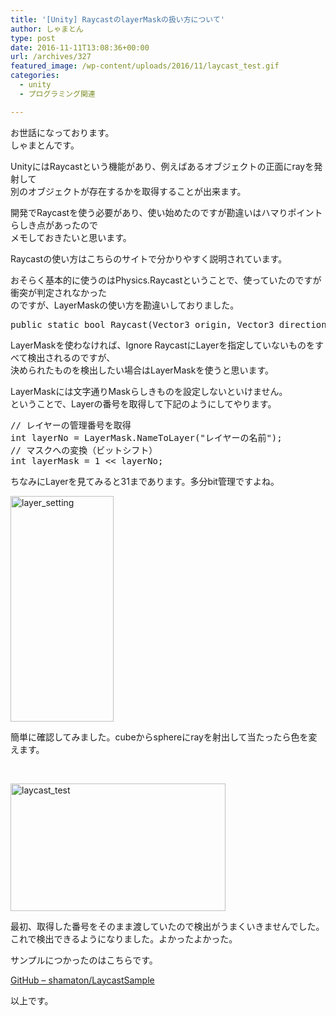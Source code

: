 ```yaml
---
title: '[Unity] RaycastのlayerMaskの扱い方について'
author: しゃまとん
type: post
date: 2016-11-11T13:08:36+00:00
url: /archives/327
featured_image: /wp-content/uploads/2016/11/laycast_test.gif
categories:
  - unity
  - プログラミング関連

---
```

お世話になっております。  
しゃまとんです。

UnityにはRaycastという機能があり、例えばあるオブジェクトの正面にrayを発射して  
別のオブジェクトが存在するかを取得することが出来ます。

開発でRaycastを使う必要があり、使い始めたのですが勘違いはハマりポイントらしき点があったので  
メモしておきたいと思います。

Raycastの使い方はこちらのサイトで分かりやすく説明されています。



おそらく基本的に使うのはPhysics.Raycastということで、使っていたのですが衝突が判定されなかった  
のですが、LayerMaskの使い方を勘違いしておりました。

<pre class="lang:c# decode:true" title="Physics.Raycast">public static bool Raycast(Vector3 origin, Vector3 direction, float maxDistance, int layerMask);</pre>

LayerMaskを使わなければ、Ignore RaycastにLayerを指定していないものをすべて検出されるのですが、  
決められたものを検出したい場合はLayerMaskを使うと思います。

LayerMaskには文字通りMaskらしきものを設定しないといけません。  
ということで、Layerの番号を取得して下記のようにしてやります。

<pre class="lang:c# decode:true" title="set mask">// レイヤーの管理番号を取得
int layerNo = LayerMask.NameToLayer("レイヤーの名前");
// マスクへの変換（ビットシフト）
int layerMask = 1 &lt;&lt; layerNo;</pre>

ちなみにLayerを見てみると31まであります。多分bit管理ですよね。

[<img src="https://shamaton.orz.hm/blog/wp-content/uploads/2016/11/layer_setting.png" alt="layer_setting" width="165" height="361" class="aligncenter size-full wp-image-330" />][1]

簡単に確認してみました。cubeからsphereにrayを射出して当たったら色を変えます。



&nbsp;

[<img src="https://shamaton.orz.hm/blog/wp-content/uploads/2016/11/laycast_test.gif" alt="laycast_test" width="344" height="204" class="aligncenter size-full wp-image-331" />][2]

最初、取得した番号をそのまま渡していたので検出がうまくいきませんでした。  
これで検出できるようになりました。よかったよかった。

サンプルにつかったのはこちらです。

[GitHub &#8211; shamaton/LaycastSample][3]

以上です。

 [1]: https://shamaton.orz.hm/blog/wp-content/uploads/2016/11/layer_setting.png
 [2]: https://shamaton.orz.hm/blog/wp-content/uploads/2016/11/laycast_test.gif
 [3]: https://github.com/shamaton/LaycastSample